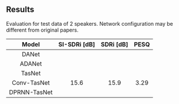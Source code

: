 ## Results
Evaluation for test data of 2 speakers.
Network configuration may be different from original papers.

| Model | SI-SDRi [dB] | SDRi [dB] | PESQ |
| :---: | :---: | :---: | :---: |
| DANet |  |  |  |
| ADANet |  |  |  |
| TasNet |  |  |  |
| Conv-TasNet | 15.6 | 15.9 | 3.29 |
| DPRNN-TasNet |  |  |  |
